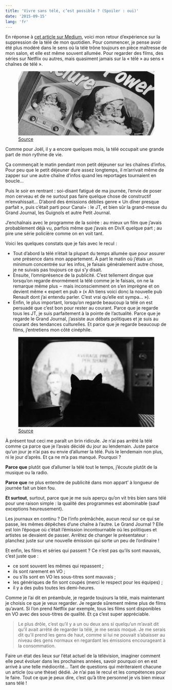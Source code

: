 ```yaml
---
title: 'Vivre sans télé, c’est possible ? (Spoiler : oui)'
date: '2015-09-15'
lang: 'fr'
---
```


En réponse à [cet article sur Medium](https://medium.com/france/ex-junkie-de-la-t%C3%A9l%C3%A9vision-j-ai-tir%C3%A9-un-trait-sur-mon-addiction-92dbe0ae1075), voici mon retour d’expérience sur la suppression de la télé de mon quotidien. Pour commencer, je pense avoir été plus modéré dans le sens où la télé trône toujours en pièce maîtresse de mon salon, et elle est même souvent allumée. Pour regarder des films, des séries sur Netflix ou autres, mais quasiment jamais sur la « télé » au sens « chaînes de télé ».

<figure>
  <img src="tele02.jpg" />
  <figcaption>
    <a href="https://flic.kr/p/nAQB1V">Source</a>
  </figcaption>
</figure>

Comme pour Joël, il y a encore quelques mois, la télé occupait une grande part de mon rythme de vie.

Ça commençait le matin pendant mon petit déjeuner sur les chaînes d’infos. Pour peu que le petit déjeuner dure assez longtemps, il m’arrivait même de zapper sur une autre chaîne d’infos quand les reportages tournaient en boucle…

Puis le soir en rentrant : soi-disant fatigué de ma journée, l’envie de poser mon cerveau et de ne surtout pas faire quelque chose de constructif m’envahissait… D’abord des émissions débiles genre « Un dîner presque parfait », puis c’était parti pour Canal+ : le JT, et bien sûr la grand-messe du Grand Journal, les Guignols et autre Petit Journal.

J’enchaînais avec le programme de la soirée : au mieux un film que j’avais probablement déjà vu, parfois même que j’avais en DivX quelque part ; au pire une série policière comme on en voit tant.

Voici les quelques constats que je fais avec le recul :

- Tout d’abord la télé n’était la plupart du temps allumée que pour assurer une présence dans mon appartement. À part le matin où j’étais un minimum concentrée sur les infos, je faisais généralement autre chose, je ne suivais pas toujours ce qui s’y disait.
- Ensuite, l’omniprésence de la publicité. C’est tellement dingue que lorsqu’on regarde énormément la télé comme je le faisais, on ne la remarque même plus  –  mais inconsciemment on s’en imprègne et on devient même « expert en pub » (« Ah tiens voici donc la nouvelle pub Renault dont j’ai entendu parler. C’est vrai qu’elle est sympa… »).
- Enfin, le plus important, lorsqu’on regarde beaucoup la télé on est persuadé que c’est bon pour rester au courant. Parce que je regarde tous les JT, je suis parfaitement à la pointe de l’actualité. Parce que je regarde le Grand Journal, j’assiste aux débats politiques et je suis au courant des tendances culturelles. Et parce que je regarde beaucoup de films, j’entretiens mon côté cinéphile.

<figure>
  <img src="tele01.jpg" />
  <figcaption>
    <a href="https://www.flickr.com/photos/dannysoar/12225457465/">Source</a>
  </figcaption>
</figure>

À présent tout ceci me paraît un brin ridicule. Je n’ai pas arrêté la télé comme ça parce que je l’avais décidé du jour au lendemain. Juste parce qu’un jour je n’ai pas eu envie d’allumer la télé. Puis le lendemain non plus, ni le jour d’après. Et ça ne m’a pas manqué. Pourquoi ?

**Parce que** plutôt que d’allumer la télé tout le temps, j’écoute plutôt de la musique ou la radio.

**Parce que** ne plus entendre de publicité dans mon appart’ à longueur de journée fait un bien fou.

**Et surtout**, surtout, parce que je me suis aperçu qu’on vit très bien sans télé pour une raison simple : la qualité des programmes est abominable (sauf exceptions heureusement).

Les journaux en continu ? De l’info prémâchée, aucun recul sur ce qui se passe, les mêmes dépêches d’une chaîne à l’autre. Le Grand Journal ? Elle est loin l’époque où c’était l’émission incontournable où les politiques et artistes se devaient de passer. Arrêtez de changer le présentateur : planchez juste sur une nouvelle émission qui sorte un peu de l’ordinaire !

Et enfin, les films et séries qui passent ? Ce n’est pas qu’ils sont mauvais, c’est juste que :

- ce sont souvent les mêmes qui repassent ;
- ils sont rarement en VO ;
- ou s’ils sont en VO les sous-titres sont mauvais ;
- les génériques de fin sont coupés (merci le respect pour les équipes) ;
- il y a des pubs toutes les demi-heures.

Comme je l’ai dit en préambule, je regarde toujours la télé, mais maintenant je choisis ce que je veux regarder. Je regarde sûrement même plus de films qu’avant. Si l’on prend Netflix par exemple, tous les films sont disponibles en VO avec des sous-titres de qualité. Et ça c’est super appréciable.

> Le plus drôle, c’est qu’il y a un ou deux ans si quelqu’un m’avait dit qu’il avait arrêté de regarder la télé, je me serais moqué. Je me serais dit qu’il prend les gens de haut, comme si lui ne pouvait s’abaisser au niveau des gens normaux en regardant les émissions encourageant à la consommation.

Faire un état des lieux sur l’état actuel de la télévision, imaginer comment elle peut évoluer dans les prochaines années, savoir pourquoi on en est arrivé à une telle médiocrité… Tant de questions qui mériteraient chacune un article (ou une thèse) dédié. Je n’ai pas le recul et les compétences pour le faire. Tout ce que je peux dire, c’est qu’à titre personnel je vis bien mieux sans télé !
